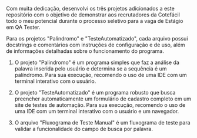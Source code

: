 Com muita dedicação, desenvolvi os três projetos adicionados a este repositório com o objetivo de demonstrar aos recrutadores da Cotefácil todo o meu potencial durante o processo seletivo para a vaga de Estágio em QA Tester.

Para os projetos "Palindromo" e "TesteAutomatizado", cada arquivo possui docstrings e comentários com instruções de configuração e de uso, além de informações detalhadas sobre o funcionamento do programa.

1. O projeto "Palindromo" é um programa simples que faz a análise da palavra inserida pelo usuário e determina se a sequência é um palíndromo.
   Para sua execução, recomendo o uso de uma IDE com um terminal interativo com o usuário.

3. O projeto "TesteAutomatizado" é um programa robusto que busca preencher automaticamente um formulário de cadastro completo em um site de testes de automação.
   Para sua execução, recomendo o uso de uma IDE com um terminal interativo com o usuário e um navegador.

5. O arquivo "Fluxograma de Teste Manual" é um fluxograma de teste para validar a funcionalidade do campo de busca por palavra.
